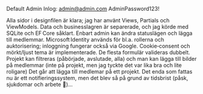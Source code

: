 Default Admin Inlog:
admin@admin.com
AdminPassword123!

  Alla sidor i designfilen är klara; jag har använt Views, Partials och ViewModels. Data och businesslagren är separerade, och jag körde med SQLite och EF Core såklart. 
Enbart admin kan ändra statuslägen och lägga till medlemmar. 
Microsoft Identity används för bl.a. rollerna och auktorisering; inloggning fungerar också via Google. 
Cookie‑consent och mörkt/ljust tema är implementerade. 
De flesta formulär valideras dubbelt. Projekt kan filtreras (påbörjade, avslutade, alla) 
och man kan lägga till bilder på medlemmar (inte på projekt, men jag tyckte det var lika bra och lite roligare) 
Det går att lägga till medlemar på ett projekt. 
Det enda som fattas nu är ett notifieringssystem, men det blev så på grund av tidsbrist (påsk, sjukdomar och arbete 🥲)…
